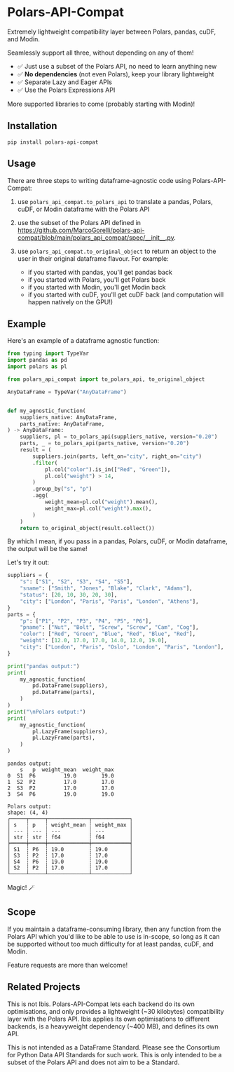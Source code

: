 # Polars-API-Compat

Extremely lightweight compatibility layer between Polars, pandas, cuDF, and Modin.

Seamlessly support all three, without depending on any of them!

- ✅ Just use a subset of the Polars API, no need to learn anything new
- ✅ **No dependencies** (not even Polars), keep your library lightweight
- ✅ Separate Lazy and Eager APIs
- ✅ Use the Polars Expressions API

More supported libraries to come (probably starting with Modin)!

## Installation

```
pip install polars-api-compat
```

## Usage

There are three steps to writing dataframe-agnostic code using Polars-API-Compat:

1. use `polars_api_compat.to_polars_api` to translate a pandas, Polars, cuDF, or Modin dataframe
   with the Polars API
2. use the subset of the Polars API defined in https://github.com/MarcoGorelli/polars-api-compat/blob/main/polars_api_compat/spec/__init__.py.
3. use `polars_api_compat.to_original_object` to return an object to the user in their original
   dataframe flavour. For example:

   - if you started with pandas, you'll get pandas back
   - if you started with Polars, you'll get Polars back
   - if you started with Modin, you'll get Modin back
   - if you started with cuDF, you'll get cuDF back (and computation will happen natively on the GPU!)
   
## Example

Here's an example of a dataframe agnostic function:

```python
from typing import TypeVar
import pandas as pd
import polars as pl

from polars_api_compat import to_polars_api, to_original_object

AnyDataFrame = TypeVar("AnyDataFrame")


def my_agnostic_function(
    suppliers_native: AnyDataFrame,
    parts_native: AnyDataFrame,
) -> AnyDataFrame:
    suppliers, pl = to_polars_api(suppliers_native, version="0.20")
    parts, _ = to_polars_api(parts_native, version="0.20")
    result = (
        suppliers.join(parts, left_on="city", right_on="city")
        .filter(
            pl.col("color").is_in(["Red", "Green"]),
            pl.col("weight") > 14,
        )
        .group_by("s", "p")
        .agg(
            weight_mean=pl.col("weight").mean(),
            weight_max=pl.col("weight").max(),
        )
    )
    return to_original_object(result.collect())
```
By which I mean, if you pass in a pandas, Polars, cuDF, or Modin dataframe, the output will be the same!

Let's try it out:
```python
suppliers = {
    "s": ["S1", "S2", "S3", "S4", "S5"],
    "sname": ["Smith", "Jones", "Blake", "Clark", "Adams"],
    "status": [20, 10, 30, 20, 30],
    "city": ["London", "Paris", "Paris", "London", "Athens"],
}
parts = {
    "p": ["P1", "P2", "P3", "P4", "P5", "P6"],
    "pname": ["Nut", "Bolt", "Screw", "Screw", "Cam", "Cog"],
    "color": ["Red", "Green", "Blue", "Red", "Blue", "Red"],
    "weight": [12.0, 17.0, 17.0, 14.0, 12.0, 19.0],
    "city": ["London", "Paris", "Oslo", "London", "Paris", "London"],
}

print("pandas output:")
print(
    my_agnostic_function(
        pd.DataFrame(suppliers),
        pd.DataFrame(parts),
    )
)
print("\nPolars output:")
print(
    my_agnostic_function(
        pl.LazyFrame(suppliers),
        pl.LazyFrame(parts),
    )
)
```
```
pandas output:
    s   p  weight_mean  weight_max
0  S1  P6         19.0        19.0
1  S2  P2         17.0        17.0
2  S3  P2         17.0        17.0
3  S4  P6         19.0        19.0

Polars output:
shape: (4, 4)
┌─────┬─────┬─────────────┬────────────┐
│ s   ┆ p   ┆ weight_mean ┆ weight_max │
│ --- ┆ --- ┆ ---         ┆ ---        │
│ str ┆ str ┆ f64         ┆ f64        │
╞═════╪═════╪═════════════╪════════════╡
│ S1  ┆ P6  ┆ 19.0        ┆ 19.0       │
│ S3  ┆ P2  ┆ 17.0        ┆ 17.0       │
│ S4  ┆ P6  ┆ 19.0        ┆ 19.0       │
│ S2  ┆ P2  ┆ 17.0        ┆ 17.0       │
└─────┴─────┴─────────────┴────────────┘
```
Magic! 🪄 

## Scope

If you maintain a dataframe-consuming library, then any function from the Polars API which you'd
like to be able to use is in-scope, so long as it can be supported without too much difficulty
for at least pandas, cuDF, and Modin.

Feature requests are more than welcome!

## Related Projects

This is not Ibis. Polars-API-Compat lets each backend do its own optimisations, and only provides
a lightweight (~30 kilobytes) compatibility layer with the Polars API.
Ibis applies its own optimisations to different backends, is a heavyweight
dependency (~400 MB), and defines its own API.

This is not intended as a DataFrame Standard. Please see the Consortium for Python Data API Standards
for such work. This is only intended to be a subset of the Polars API and does not aim to be a Standard.
